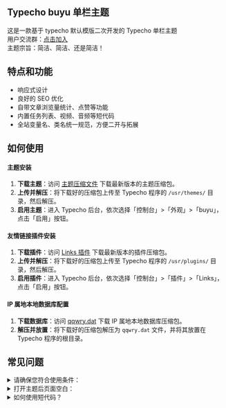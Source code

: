 ## Typecho **buyu** 单栏主题

这是一款基于 typecho 默认模版二次开发的 Typecho 单栏主题<br>
用户交流群：[点击加入](https://qm.qq.com/q/PVln74J0UU)<br>
主题宗旨：简洁、简洁、还是简洁！

## 特点和功能
- 响应式设计
- 良好的 SEO 优化
- 自带文章浏览量统计、点赞等功能
- 内置任务列表、视频、音频等短代码
- 全站变量名、类名统一规范，方便二开与拓展

## 如何使用

#### 主题安装
1. **下载主题**：访问 [主题压缩文件](https://github.com/zhu885744/buyu/releases) 下载最新版本的主题压缩包。
2. **上传并解压**：将下载好的压缩包上传至 Typecho 程序的 `/usr/themes/` 目录，然后解压。
3. **启用主题**：进入 Typecho 后台，依次选择「控制台」>「外观」>「buyu」，点击「启用」按钮。

#### 友情链接插件安装
1. **下载插件**：访问 [Links 插件](https://github.com/zhu885744/Links) 下载最新版本的插件压缩包。
2. **上传并解压**：将下载好的压缩包上传至 Typecho 程序的 `/usr/plugins/` 目录，然后解压。
3. **启用插件**：进入 Typecho 后台，依次选择「控制台」>「插件」>「Links」，点击「启用」按钮。

#### IP 属地本地数据库配置
1. **下载数据库**：访问 [qqwry.dat](https://chuying.lanzoue.com/iONdb20g22ud) 下载 IP 属地本地数据库压缩包。
2. **解压并放置**：将下载好的压缩包解压为 `qqwry.dat` 文件，并将其放置在 Typecho 程序的根目录。

## 常见问题
<details><summary>请确保您符合使用条件：</summary>
typecho版本：1.2.1
php版本：7.4-8.1
</details>

<details><summary>打开主题后页面空白：</summary>
检查插件冲突：进入 Typecho 后台的「插件」页面，依次禁用插件，然后刷新页面，排查是哪个插件导致的冲突。
检查静态资源引用：检查主题文件中是否存在重复引用的静态资源，如 CSS、JS 文件等，删除重复引用的部分。
</details>

<details><summary>如何使用短代码？</summary>
```
视频短代码
----------------
默认不自动播放
[video src="视频链接" poster="视频封面"]
默认自动播放
[video src="视频链接" poster="视频封面" autoplay="true"]
----------------
音频短代码
[audio name="音频名称" artist="音频作者" url="音频链接" cover="音频封面链接"]
----------------
折叠面板短代码
<details><summary>标题</summary>
内容
</details>

任务列表（Task List）
- [x] 已完成
- [ ] 未完成
- [ ] 未完成
```
</details>



## 更新日志
[1.2.9] 更新内容如下
- 新增：文章版权信息提示
- 新增：评论内容输入框下方字数/可输入多少字/超出多少个字提示
- 新增：评论超过主题设置的字数限制则对发送评论按钮禁用
- 新增：评论敏感词的操作可设为无动作、标记为待审核、评论失败三种模式
- 优化：点赞按钮与分享按钮样式
- 优化：自定义静态资源链接获取代码
- 优化：点击发送评论按钮若评论失败则返回详细错误信息
- 优化：视频播放器支持了更多参数
- 修复：图片灯箱不显示图片的问题
- 修复：图片懒加载失效的问题
- 修复：代码块中填写短代码会被解析的问题

[1.2.8] 更新内容如下
- 新增：主题设置评论敏感词过滤、限制用户评论最大字数、评论需包含中文功能
- 新增：文章点赞、分享
- 新增：任务列表短代码
- 新增：全局消息提示
- 新增：评论通知
- 修复：主题设置初始化逻辑错误

[1.2.7] 更新内容如下
- 优化：文章密码保护输入框样式
- 优化：进一步完善 CSS 未完成的变量替换

[1.2.6] 更新内容如下
- 新增：全新的主题设置样式
- 新增：评论博主标识
- 新增：主题设置自定义网站 Favicon 图标
- 修复：评论回复按钮溢出，评论回复表情按钮样式错乱
- 优化：替换了 CSS 硬编码的颜色、间距、字体大小等值，改为使用变量

[1.2.5] 更新内容如下
- 新增：视频播放器更改为 DPlayer 插件实现
- 优化：全局圆角数值
- 优化：略调全局ui样式
- 优化：回到顶部按钮样式
- 优化：评论样式
- 优化：关闭全局评论时，不显示文章/页面的评论统计项
- 修复：友链卡片文字溢出
- 修复：自定义css代码失效的问题
- 修复：自定义js代码失效的问题

[1.2.4] 更新内容如下
- 新增：视频/音频/折叠面板短代码
- 新增：主题设置备份
- 新增：站点图片logo设置
- 优化：全局代码结构
- 优化：首页文章列表样式
- 优化：全新的归档页面样式
- 优化：全新的 404 页面样式
- 优化：文章折叠面板的动画体验
- 优化：主题页脚样式/分页按钮样式
- 修复：404页面相关css代码造成的布局错乱问题
- 修复：修改了设置粗体文字后显示是紫色的问题

[1.2.3] 更新内容如下
- 新增：评论表情
- 新增：未知bug

[1.2.2] 更新内容如下
- 微调：评论样式
- 微调：首页文章列表样式
- 新增：图片懒加载功能
- 新增：图片灯箱功能
- 新增：文章代码块增加了复制功能
- 新增：首页文章列表、独立页面增加了文章阅读量
- 优化：部分代码结构
- 调整：文章、归档、友链页面样式

[1.2.1] 更新内容如下
- 优化：取消了侧边栏
- 新增：底部icp备案号设置
- 新增：底部公安联网备案号设置
- 新增：主题设置全局评论开关闭按钮
- 新增：友链页面
- 新增：归档页面
- 新增：文章编辑器字符统计
- 新增：自定义css、自定义js、自定义底部栏内容、底部自定义内容
- 优化：MD内容渲染样式

## 鸣谢
 
- [typecho](https://typecho.org/ "typecho" )
- [fancybox](https://fancyapps.com/fancybox/getting-started/ "fancybox" )
- [Message.js](https://www.jq22.com/jquery-info23550 "Message.js" )
- [APlayer](https://aplayer.js.org/ "APlayer" )
- [DPlayer](https://dplayer.diygod.dev/zh/ "DPlayer" )
  
## 开源许可

 - [MIT License](https://github.com/zhu885744/buyu/blob/main/LICENSE) 
 - Powered by [typecho](https://typecho.org/ "typecho" ) | Theme is [buyu](https://github.com/zhu885744/buyu "buyu" )
